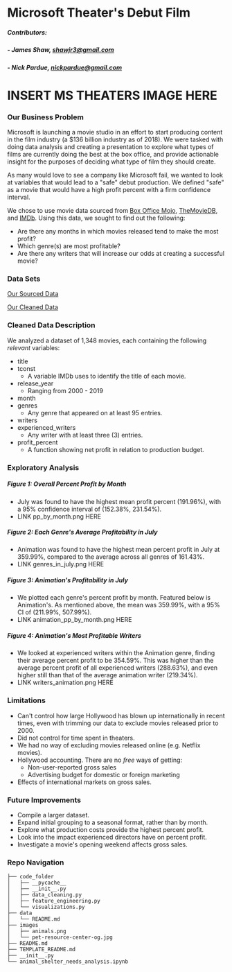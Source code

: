 # Microsoft Theater's Debut Film

##### Contributors:
##### - James Shaw, shawjr3@gmail.com
##### - Nick Pardue, nickpardue@gmail.com

# INSERT MS THEATERS IMAGE HERE

### Our Business Problem
Microsoft is launching a movie studio in an effort to start producing content in the film industry (a $136 billion industry as of 2018). We were tasked with doing data analysis and creating a presentation to explore what types of films are currently doing the best at the box office, and provide actionable insight for the purposes of deciding what type of film they should create. 

As many would love to see a company like Microsoft fail, we wanted to look at variables that would lead to a "safe" debut production. We defined "safe" as a movie that would have a high profit percent with a firm confidence interval.

We chose to use movie data sourced from [Box Office Mojo], [TheMovieDB], and [IMDb]. Using this data, we sought to find out the following:
- Are there any months in which movies released tend to make the most profit?
- Which genre(s) are most profitable?
- Are there any writers that will increase our odds at creating a successful movie?

### Data Sets
[Our Sourced Data]

[Our Cleaned Data] 

### Cleaned Data Description
We analyzed a dataset of 1,348 movies, each containing the following *relevant* variables:
 - title
 - tconst
    - A variable IMDb uses to identify the title of each movie.
 - release_year
     - Ranging from 2000 - 2019
 - month
 - genres
    - Any genre that appeared on at least 95 entries.
 - writers
 - experienced_writers 
    - Any writer with at least three (3) entries.
 - profit_percent
    - A function showing net profit in relation to production budget.
 

### Exploratory Analysis

 ##### Figure 1: Overall Percent Profit by Month
 - July was found to have the highest mean profit percent (191.96%), with a 95% confidence interval of (152.38%, 231.54%). 
  - LINK pp_by_month.png HERE

 ##### Figure 2: Each Genre's Average Profitability in July
 - Animation was found to have the highest mean percent profit in July at 359.99%, compared to the average across all genres of 161.43%. 
 - LINK genres_in_july.png HERE
 
 ##### Figure 3: Animation's Profitability in July
 - We plotted each genre's percent profit by month. Featured below is Animation's. As mentioned above, the mean was 359.99%, with a 95% CI of (211.99%, 507.99%).
 - LINK animation_pp_by_month.png HERE

 ##### Figure 4: Animation's Most Profitable Writers
 - We looked at experienced writers within the Animation genre, finding their average percent profit to be 354.59%. This was higher than the average percent profit of all experienced writers (288.63%), and even higher still than that of the average animation writer (219.34%).
 - LINK writers_animation.png HERE

### Limitations
- Can't control how large Hollywood has blown up internationally in recent times, even with trimming our data to exclude movies released prior to 2000.
- Did not control for time spent in theaters.
- We had no way of excluding movies released online (e.g. Netflix movies).
- Hollywood accounting. There are no *free* ways of getting:
    - Non-user-reported gross sales
    - Advertising budget for domestic or foreign marketing
- Effects of international markets on gross sales.

### Future Improvements
- Compile a larger dataset.
- Expand initial grouping to a seasonal format, rather than by month.
- Explore what production costs provide the highest percent profit.
- Look into the impact experienced directors have on percent profit.
- Investigate a movie's opening weekend affects gross sales.

### Repo Navigation

```
├── code_folder
│   ├── __pycache__
│   ├── __init__.py
│   ├── data_cleaning.py
│   ├── feature_engineering.py
│   └── visualizations.py
├── data
│   └── README.md
├── images
│   ├── animals.png
│   └── pet-resource-center-og.jpg
├── README.md
├── TEMPLATE_README.md
├── __init__.py
└── animal_shelter_needs_analysis.ipynb
```


[//]: # (These are reference links used in the body of this note and get stripped out when the markdown processor does its job. There is no need to format nicely because it shouldn't be seen. Thanks SO - http://stackoverflow.com/questions/4823468/store-comments-in-markdown-syntax)

   [box office mojo]: <https://www.boxofficemojo.com/>
   [themoviedb]: <https://www.themoviedb.org/?language=en-US>
   [imdb]: <https://www.imdb.com/?ref_=nv_home>
   [our cleaned data]: <INSERT CLEANED DATA>
   [our sourced data]: <INSERT DATA SOURCES>

   [Ace Editor]: <http://ace.ajax.org>
   [node.js]: <http://nodejs.org>
   [Twitter Bootstrap]: <http://twitter.github.com/bootstrap/>
   [jQuery]: <http://jquery.com>
   [@tjholowaychuk]: <http://twitter.com/tjholowaychuk>
   [express]: <http://expressjs.com>
   [AngularJS]: <http://angularjs.org>
   [Gulp]: <http://gulpjs.com>

   [PlDb]: <https://github.com/joemccann/dillinger/tree/master/plugins/dropbox/README.md>
   [PlGh]: <https://github.com/joemccann/dillinger/tree/master/plugins/github/README.md>
   [PlGd]: <https://github.com/joemccann/dillinger/tree/master/plugins/googledrive/README.md>
   [PlOd]: <https://github.com/joemccann/dillinger/tree/master/plugins/onedrive/README.md>
   [PlMe]: <https://github.com/joemccann/dillinger/tree/master/plugins/medium/README.md>
   [PlGa]: <https://github.com/RahulHP/dillinger/blob/master/plugins/googleanalytics/README.md>
